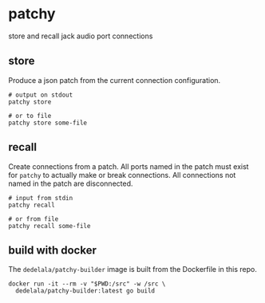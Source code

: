 # patchy

store and recall jack audio port connections


## store

Produce a json patch from the current connection configuration.

```
# output on stdout
patchy store
```

```
# or to file
patchy store some-file
```


## recall

Create connections from a patch. All ports named in the patch must exist for
`patchy` to actually make or break connections.  All connections not named in
the patch are disconnected.

```
# input from stdin
patchy recall
```

```
# or from file
patchy recall some-file
```


## build with docker

The `dedelala/patchy-builder` image is built from the Dockerfile
in this repo.

```
docker run -it --rm -v "$PWD:/src" -w /src \
  dedelala/patchy-builder:latest go build
```
